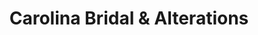 ---
title: "Carolina Bridal & Alterations"
url: /shelby/carolina-bridal-und-alterations/
shop: Kosmetik
---
